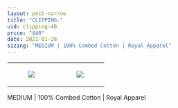 ```yaml
---
layout: post-narrow
title: "CLIPPING."
uid: clipping-40
price: "$40"
date: 2021-01-28
sizing: "MEDIUM | 100% Combed Cotton | Royal Apparel"
---
```




<table style="width:100%;"><tr><td style="vertical-align:top;">
      <figure class="tmblr-full" data-orig-height="2048" data-orig-width="1365" data-orig-src="https://concertshirts.netlify.app/shirts/0299/0299-01.jpg"><img src="https://64.media.tumblr.com/bb24cb31b24c41af4e4150457b294080/8ea720227ebfe022-39/s540x810/5547378417fd18e5ea41a2de6957e0897fd230d6.jpg" data-orig-height="2048" data-orig-width="1365" data-orig-src="https://concertshirts.netlify.app/shirts/0299/0299-01.jpg"/></figure></td>
    <td style="vertical-align:top;">
      <figure class="tmblr-full" data-orig-height="2048" data-orig-width="1365" data-orig-src="https://concertshirts.netlify.app/shirts/0299/0299-02.jpg"><img src="https://64.media.tumblr.com/013079085e0a0a18f980fc5bbc862ae4/8ea720227ebfe022-17/s540x810/469c3d6e50855764fa64cb1f486437bd974825b0.jpg" data-orig-height="2048" data-orig-width="1365" data-orig-src="https://concertshirts.netlify.app/shirts/0299/0299-02.jpg"/></figure></td>
  </tr></table><p>
  MEDIUM | 100% Combed Cotton | Royal Apparel
</p>
